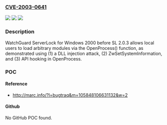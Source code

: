 ### [CVE-2003-0641](https://cve.mitre.org/cgi-bin/cvename.cgi?name=CVE-2003-0641)
![](https://img.shields.io/static/v1?label=Product&message=n%2Fa&color=blue)
![](https://img.shields.io/static/v1?label=Version&message=n%2Fa&color=blue)
![](https://img.shields.io/static/v1?label=Vulnerability&message=n%2Fa&color=brighgreen)

### Description

WatchGuard ServerLock for Windows 2000 before SL 2.0.3 allows local users to load arbitrary modules via the OpenProcess() function, as demonstrated using (1) a DLL injection attack, (2) ZwSetSystemInformation, and (3) API hooking in OpenProcess.

### POC

#### Reference
- http://marc.info/?l=bugtraq&m=105848106631132&w=2

#### Github
No GitHub POC found.

